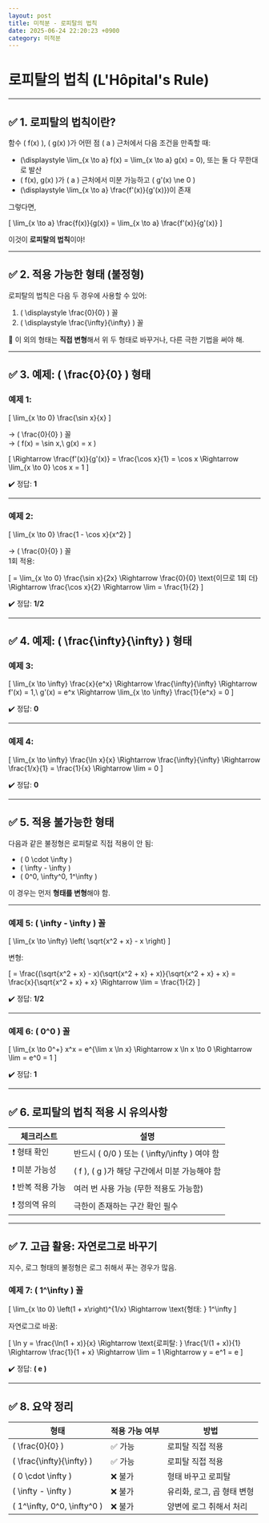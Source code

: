 ```yaml
---
layout: post
title: 미적분 - 로피탈의 법칙
date: 2025-06-24 22:20:23 +0900
category: 미적분
---
```

# 로피탈의 법칙 (L'Hôpital's Rule)

---

## ✅ 1. 로피탈의 법칙이란?

함수 \( f(x) \), \( g(x) \)가 어떤 점 \( a \) 근처에서 다음 조건을 만족할 때:

- \(\displaystyle \lim_{x \to a} f(x) = \lim_{x \to a} g(x) = 0\), 또는 둘 다 무한대로 발산
- \( f(x), g(x) \)가 \( a \) 근처에서 미분 가능하고 \( g'(x) \ne 0 \)
- \(\displaystyle \lim_{x \to a} \frac{f'(x)}{g'(x)}\)이 존재

그렇다면,

\[
\lim_{x \to a} \frac{f(x)}{g(x)} = \lim_{x \to a} \frac{f'(x)}{g'(x)}
\]

이것이 **로피탈의 법칙**이야!

---

## ✅ 2. 적용 가능한 형태 (불정형)

로피탈의 법칙은 다음 두 경우에 사용할 수 있어:

1. \( \displaystyle \frac{0}{0} \) 꼴  
2. \( \displaystyle \frac{\infty}{\infty} \) 꼴

🔸 이 외의 형태는 **직접 변형**해서 위 두 형태로 바꾸거나, 다른 극한 기법을 써야 해.

---

## ✅ 3. 예제: \( \frac{0}{0} \) 형태

### 예제 1:

\[
\lim_{x \to 0} \frac{\sin x}{x}
\]

→ \( \frac{0}{0} \) 꼴  
→ \( f(x) = \sin x,\ g(x) = x \)

\[
\Rightarrow \frac{f'(x)}{g'(x)} = \frac{\cos x}{1} = \cos x
\Rightarrow \lim_{x \to 0} \cos x = 1
\]

✔️ 정답: **1**

---

### 예제 2:

\[
\lim_{x \to 0} \frac{1 - \cos x}{x^2}
\]

→ \( \frac{0}{0} \) 꼴  
1회 적용:

\[
= \lim_{x \to 0} \frac{\sin x}{2x}
\Rightarrow \frac{0}{0} \text{이므로 1회 더}
\Rightarrow \frac{\cos x}{2} \Rightarrow \lim = \frac{1}{2}
\]

✔️ 정답: **1/2**

---

## ✅ 4. 예제: \( \frac{\infty}{\infty} \) 형태

### 예제 3:

\[
\lim_{x \to \infty} \frac{x}{e^x}
\Rightarrow \frac{\infty}{\infty}
\Rightarrow f'(x) = 1,\ g'(x) = e^x
\Rightarrow \lim_{x \to \infty} \frac{1}{e^x} = 0
\]

✔️ 정답: **0**

---

### 예제 4:

\[
\lim_{x \to \infty} \frac{\ln x}{x}
\Rightarrow \frac{\infty}{\infty}
\Rightarrow \frac{1/x}{1} = \frac{1}{x} \Rightarrow \lim = 0
\]

✔️ 정답: **0**

---

## ✅ 5. 적용 불가능한 형태

다음과 같은 불정형은 로피탈로 직접 적용이 안 됨:

- \( 0 \cdot \infty \)
- \( \infty - \infty \)
- \( 0^0, \infty^0, 1^\infty \)

이 경우는 먼저 **형태를 변형**해야 함.

---

### 예제 5: \( \infty - \infty \) 꼴

\[
\lim_{x \to \infty} \left( \sqrt{x^2 + x} - x \right)
\]

변형:

\[
= \frac{(\sqrt{x^2 + x} - x)(\sqrt{x^2 + x} + x)}{\sqrt{x^2 + x} + x}
= \frac{x}{\sqrt{x^2 + x} + x}
\Rightarrow \lim = \frac{1}{2}
\]

✔️ 정답: **1/2**

---

### 예제 6: \( 0^0 \) 꼴

\[
\lim_{x \to 0^+} x^x
= e^{\lim x \ln x}
\Rightarrow x \ln x \to 0
\Rightarrow \lim = e^0 = 1
\]

✔️ 정답: **1**

---

## ✅ 6. 로피탈의 법칙 적용 시 유의사항

| 체크리스트 | 설명 |
|------------|------|
| ❗ 형태 확인 | 반드시 \( 0/0 \) 또는 \( \infty/\infty \) 여야 함 |
| ❗ 미분 가능성 | \( f \), \( g \)가 해당 구간에서 미분 가능해야 함 |
| ❗ 반복 적용 가능 | 여러 번 사용 가능 (무한 적용도 가능함) |
| ❗ 정의역 유의 | 극한이 존재하는 구간 확인 필수 |

---

## ✅ 7. 고급 활용: 자연로그로 바꾸기

지수, 로그 형태의 불정형은 로그 취해서 푸는 경우가 많음.

### 예제 7: \( 1^\infty \) 꼴

\[
\lim_{x \to 0} \left(1 + x\right)^{1/x}
\Rightarrow \text{형태: } 1^\infty
\]

자연로그로 바꿈:

\[
\ln y = \frac{\ln(1 + x)}{x}
\Rightarrow \text{로피탈: } \frac{1/(1 + x)}{1} \Rightarrow \frac{1}{1 + x}
\Rightarrow \lim = 1 \Rightarrow y = e^1 = e
\]

✔️ 정답: **\( e \)**

---

## ✅ 8. 요약 정리

| 형태 | 적용 가능 여부 | 방법 |
|-------|----------------|------|
| \( \frac{0}{0} \) | ✅ 가능 | 로피탈 직접 적용 |
| \( \frac{\infty}{\infty} \) | ✅ 가능 | 로피탈 직접 적용 |
| \( 0 \cdot \infty \) | ❌ 불가 | 형태 바꾸고 로피탈 |
| \( \infty - \infty \) | ❌ 불가 | 유리화, 로그, 곱 형태 변형 |
| \( 1^\infty, 0^0, \infty^0 \) | ❌ 불가 | 양변에 로그 취해서 처리 |